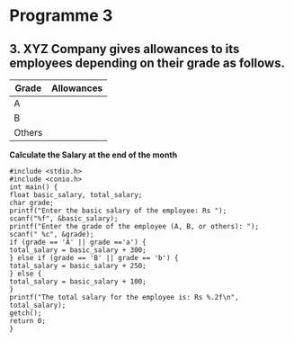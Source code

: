 # Programme 3

## 3.	XYZ Company gives allowances to its employees depending on their grade as follows.

|Grade	|Allowances |
|---|---|
|A ||300|
|B ||250|
|Others||100|       

**Calculate the Salary at the end of the month**

```
#include <stdio.h>
#include <conio.h>
int main() {
float basic_salary, total_salary;
char grade;
printf("Enter the basic salary of the employee: Rs ");
scanf("%f", &basic_salary);
printf("Enter the grade of the employee (A, B, or others): ");
scanf(" %c", &grade);
if (grade == 'A' || grade =='a') {
total_salary = basic_salary + 300;
} else if (grade == 'B' || grade == 'b') {
total_salary = basic_salary + 250;
} else {
total_salary = basic_salary + 100;
}
printf("The total salary for the employee is: Rs %.2f\n", total_salary);
getch();
return 0;
}
```